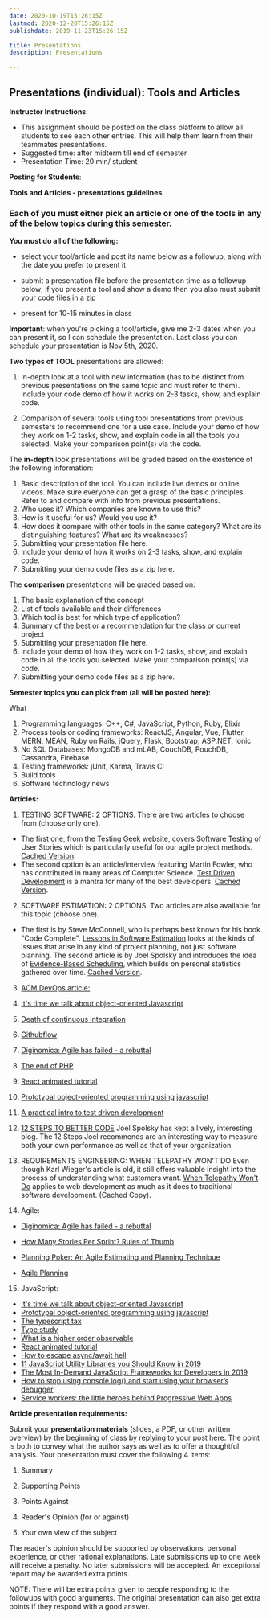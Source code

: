 ```yaml
---
date: 2020-10-19T15:26:15Z
lastmod: 2020-12-20T15:26:15Z 
publishdate: 2019-11-23T15:26:15Z

title: Presentations
description: Presentations

---
```


## Presentations (individual): Tools and Articles

**Instructor Instructions**: 
* This assignment should be posted on the class platform to allow all students to see each other entries. This will help them learn from their teammates presentations.
* Suggested time: after midterm till end of semester
* Presentation Time: 20 min/ student

**Posting for Students**:

**Tools and Articles - presentations guidelines**

### Each of you must either pick an article or one of the tools in any of the below topics during this semester. 

**You must do all of the following:**

* select your tool/article and post its name below as a followup, along with the date you prefer to present it

* submit a presentation file before the presentation time as a followup below; if you present a tool and show a demo then you also must submit your code files in a zip

* present for 10-15 minutes in class 

**Important**: when you're picking a tool/article, give me 2-3 dates when you can present it, so I can schedule the presentation. Last class you can schedule your presentation is Nov 5th, 2020.

**Two types of TOOL** presentations are allowed:

1. In-depth look at a tool with new information (has to be distinct from previous presentations on the same topic and must refer to them). Include your code demo of how it works on 2-3 tasks, show, and explain code.

2. Comparison of several tools using tool presentations from previous semesters to recommend one for a use case. Include your demo of how they work on 1-2 tasks, show, and explain code in all the tools you selected. Make your comparison point(s) via the code.
 
The **in-depth** look presentations will be graded based on the existence of the following information:

1. Basic description of the tool. You can include live demos or online videos. Make sure everyone can get a grasp of the basic principles. Refer to and compare with info from previous presentations.
2. Who uses it? Which companies are known to use this?
3. How is it useful for us? Would you use it?
4. How does it compare with other tools in the same category? What are its distinguishing features? What are its weaknesses?
5. Submitting your presentation file here.
6. Include your demo of how it works on 2-3 tasks, show, and explain code.
8. Submitting your demo code files as a zip here.
 
The **comparison** presentations will be graded based on:

1. The basic explanation of the concept
2. List of tools available and their differences
3. Which tool is best for which type of application?
4. Summary of the best or a recommendation for the class or current project
5. Submitting your presentation file here.
6. Include your demo of how they work on 1-2 tasks, show, and explain code in all the tools you selected. Make your comparison point(s) via code.
7. Submitting your demo code files as a zip here.
 

**Semester topics you can pick from (all will be posted here):**

What	
1.	Programming languages: C++, C#, JavaScript, Python, Ruby, Elixir	
2.	Process tools or coding frameworks: ReactJS, Angular, Vue, Flutter, MERN, MEAN, Ruby on Rails, jQuery, Flask, Bootstrap, ASP.NET, Ionic	
3.	No SQL Databases: MongoDB and mLAB, CouchDB, PouchDB, Cassandra, Firebase	
4.	Testing frameworks: jUnit, Karma, Travis CI	
5.	Build tools	
6.	Software technology news	
 
**Articles:**

1. TESTING SOFTWARE: 2 OPTIONS. There are two articles to choose from (choose only one). 
  * The first one, from the Testing Geek website, covers Software Testing of User Stories which is particularly useful for our agile project methods. [Cached Version](http://www.mathcs.emory.edu/~cengiz/cs540-485-soft-eng-fa14/resources/testingUserStories.pdf). 
  * The second option is an article/interview featuring Martin Fowler, who has contributed in many areas of Computer Science. [Test Driven Development](https://www.artima.com/intv/testdriven.html) is a mantra for many of the best developers. [Cached Version](http://www.mathcs.emory.edu/~cengiz/cs540-485-soft-eng-fa14/resources/testDrivenDev.pdf).

2. SOFTWARE ESTIMATION: 2 OPTIONS. Two articles are also available for this topic (choose one). 
  * The first is by Steve McConnell, who is perhaps best known for his book "Code Complete". [Lessons in Software Estimation](http://www.mathcs.emory.edu/~cengiz/cs540-485-soft-eng-fa14/resources/buildingFort.pdf) looks at the kinds of issues that arise in any kind of project planning, not just software planning. The second article is by Joel Spolsky and introduces the idea of [Evidence-Based Scheduling](https://www.joelonsoftware.com/2007/10/26/evidence-based-scheduling/), which builds on personal statistics gathered over time. [Cached Version](http://www.mathcs.emory.edu/~cengiz/cs540-485-soft-eng-fa14/resources/evidenceSched.pdf).

3. [ACM DevOps article:](https://queue.acm.org/detail.cfm?id=3338532)

4. [It's time we talk about object-oriented Javascript](https://medium.com/madhash/its-time-we-talk-about-object-oriented-javascript-81b4b9b70981)

5. [Death of continuous integration](https://www.infoq.com/presentations/death-continuous-integration/)

6. [Githubflow](https://githubflow.github.io/)

7. [Diginomica: Agile has failed - a rebuttal](https://diginomica.com/agile-has-failed-rebuttal)

8. [The end of PHP](https://medium.com/better-programming/the-end-of-php-18ba209dbc6d)

9. [React animated tutorial](https://jstutorial.medium.com/react-animated-tutorial-7a46fa3c2b96)

10. [Prototypal object-oriented programming using javascript](https://alistapart.com/article/prototypal-object-oriented-programming-using-javascript/)

11. [A practical intro to test driven development](https://www.hackernoon.com/a-practical-intro-to-test-driven-development-hb63i319u)

12. [12 STEPS TO BETTER CODE](https://www.joelonsoftware.com/2000/08/09/the-joel-test-12-steps-to-better-code/) Joel Spolsky has kept a lively, interesting blog. The 12 Steps Joel recommends are an interesting way to measure both your own performance as well as that of your organization.

13. REQUIREMENTS ENGINEERING: WHEN TELEPATHY WON'T DO Even though Karl Wieger's article is old, it still offers valuable insight into the process of understanding what customers want. [When Telepathy Won't Do](https://www.processimpact.com/articles/telepathy.pdf) applies to web development as much as it does to traditional software development. (Cached Copy).

14. Agile:

  * [Diginomica: Agile has failed - a rebuttal](https://diginomica.com/agile-has-failed-rebuttal)

  * [How Many Stories Per Sprint? Rules of Thumb](https://www.leadingagile.com/2015/05/how-many-user-stories-per-sprint-rules-of-thumb/)

  * [Planning Poker: An Agile Estimating and Planning Technique](https://www.mountaingoatsoftware.com/agile/planning-poker)

  * [Agile Planning](https://monday.com/blog/project-management/agile-planning/)

15. JavaScript:

  * [It's time we talk about object-oriented Javascript](https://medium.com/madhash/its-time-we-talk-about-object-oriented-javascript-81b4b9b70981)
  * [Prototypal object-oriented programming using javascript](https://alistapart.com/article/prototypal-object-oriented-programming-using-javascript/)
  * [The typescript tax](https://medium.com/javascript-scene/the-typescript-tax-132ff4cb175b)
  * [Type study](http://earlbarr.com/publications/typestudy.pdf)
  * [What is a higher order observable](https://dev.to/angular/what-is-a-higher-order-observable-4k52)
  * [React animated tutorial](https://jstutorial.medium.com/react-animated-tutorial-7a46fa3c2b96)
  * [How to escape async/await hell](https://medium.com/free-code-camp/avoiding-the-async-await-hell-c77a0fb71c4c)
  * [11 JavaScript Utility Libraries you Should Know in 2019](https://blog.bitsrc.io/11-javascript-utility-libraries-you-should-know-in-2018-3646fb31ade)
  * [The Most In-Demand JavaScript Frameworks for Developers in 2019](https://blog.bitsrc.io/the-most-in-demand-javascript-frameworks-for-developers-in-2019-39bba192d8dc)
  * [How to stop using console.log() and start using your browser’s debugger](https://medium.com/datadriveninvestor/stopping-using-console-log-and-start-using-your-browsers-debugger-62bc893d93ff)
  * [Service workers: the little heroes behind Progressive Web Apps](https://medium.com/free-code-camp/service-workers-the-little-heroes-behind-progressive-web-apps-431cc22d0f16)


**Article presentation requirements:**

Submit your **presentation materials** (slides, a PDF, or other written overview) by the beginning of class by replying to your post here. The point is both to convey what the author says as well as to offer a thoughtful analysis. Your presentation must cover the following 4 items:
1. Summary

2. Supporting Points

3. Points Against

4. Reader's Opinion (for or against)

5. Your own view of the subject

The reader's opinion should be supported by observations, personal experience, or other rational explanations. Late submissions up to one week will receive a penalty. No later submissions will be accepted. An exceptional report may be awarded extra points.

NOTE: There will be extra points given to people responding to the followups with good arguments. The original presentation can also get extra points if they respond with a good answer.

